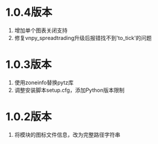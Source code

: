 # 1.0.4版本

1. 增加单个图表关闭支持
2. 修复vnpy_spreadtrading升级后报错找不到'to_tick'的问题

# 1.0.3版本

1. 使用zoneinfo替换pytz库
2. 调整安装脚本setup.cfg，添加Python版本限制

# 1.0.2版本

1. 将模块的图标文件信息，改为完整路径字符串

